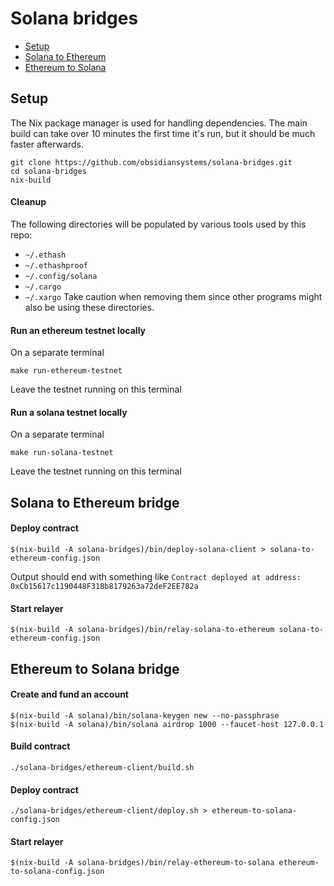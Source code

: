 # Solana bridges

- [Setup](#setup)
- [Solana to Ethereum](#solana-to-ethereum-bridge)
- [Ethereum to Solana](#ethereum-to-solana-bridge)

## Setup
The Nix package manager is used for handling dependencies.
The main build can take over 10 minutes the first time it's run, but it should be much faster afterwards.

```shell
git clone https://github.com/obsidiansystems/solana-bridges.git
cd solana-bridges
nix-build
```

#### Cleanup
The following directories will be populated by various tools used by this repo:
  - `~/.ethash`
  - `~/.ethashproof`
  - `~/.config/solana`
  - `~/.cargo`
  - `~/.xargo`
Take caution when removing them since other programs might also be using these directories.

#### Run an ethereum testnet locally
On a separate terminal
```shell
make run-ethereum-testnet
```
Leave the testnet running on this terminal

#### Run a solana testnet locally
On a separate terminal

```shell
make run-solana-testnet
```
Leave the testnet running on this terminal

## Solana to Ethereum bridge

#### Deploy contract
```shell
$(nix-build -A solana-bridges)/bin/deploy-solana-client > solana-to-ethereum-config.json
```
Output should end with something like `Contract deployed at address: 0xCb15617c1190448F318b8179263a72deF2EE782a`

#### Start relayer
```shell
$(nix-build -A solana-bridges)/bin/relay-solana-to-ethereum solana-to-ethereum-config.json
```

## Ethereum to Solana bridge

#### Create and fund an account
```shell
$(nix-build -A solana)/bin/solana-keygen new --no-passphrase
$(nix-build -A solana)/bin/solana airdrop 1000 --faucet-host 127.0.0.1
```

#### Build contract
```shell
./solana-bridges/ethereum-client/build.sh
```

#### Deploy contract
```shell
./solana-bridges/ethereum-client/deploy.sh > ethereum-to-solana-config.json
```

#### Start relayer
```shell
$(nix-build -A solana-bridges)/bin/relay-ethereum-to-solana ethereum-to-solana-config.json
```
